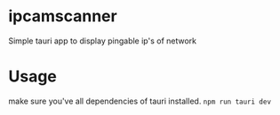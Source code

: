 
# ipcamscanner
Simple tauri app to display pingable ip's of network
# Usage
make sure you've all dependencies of tauri installed.
```npm run tauri dev```